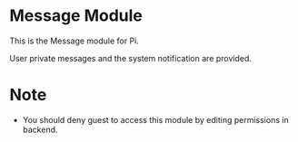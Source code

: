 Message Module
==============

This is the Message module for Pi.

User private messages and the system notification are provided.

Note
====
- You should deny guest to access this module by editing permissions in backend.

